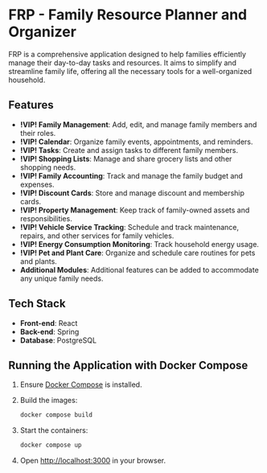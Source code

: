 # FRP - Family Resource Planner and Organizer

FRP is a comprehensive application designed to help families efficiently manage their day-to-day tasks and resources. It aims to simplify and streamline family life, offering all the necessary tools for a well-organized household.

## Features

- **!VIP! Family Management**: Add, edit, and manage family members and their roles.
- **!VIP! Calendar**: Organize family events, appointments, and reminders.
- **!VIP! Tasks**: Create and assign tasks to different family members.
- **!VIP! Shopping Lists**: Manage and share grocery lists and other shopping needs.
- **!VIP! Family Accounting**: Track and manage the family budget and expenses.
- **!VIP! Discount Cards**: Store and manage discount and membership cards.
- **!VIP! Property Management**: Keep track of family-owned assets and responsibilities.
- **!VIP! Vehicle Service Tracking**: Schedule and track maintenance, repairs, and other services for family vehicles.
- **!VIP! Energy Consumption Monitoring**: Track household energy usage.
- **!VIP! Pet and Plant Care**: Organize and schedule care routines for pets and plants.
- **Additional Modules**: Additional features can be added to accommodate any unique family needs.

## Tech Stack

- **Front-end**: React
- **Back-end**: Spring
- **Database**: PostgreSQL

## Running the Application with Docker Compose

1. Ensure [Docker Compose](https://docs.docker.com/compose/) is installed.
2. Build the images:

   ```bash
   docker compose build
   ```

3. Start the containers:

   ```bash
   docker compose up
   ```

4. Open [http://localhost:3000](http://localhost:3000) in your browser.

